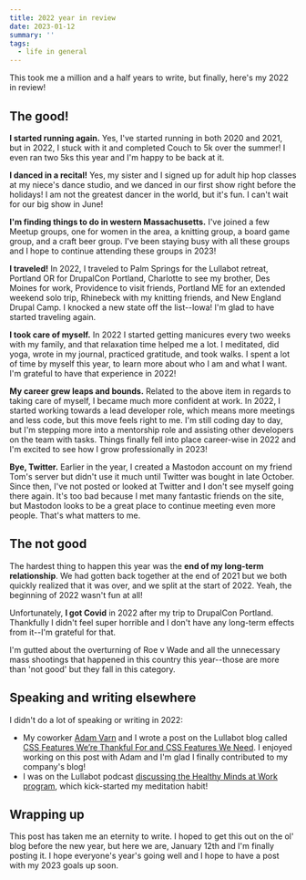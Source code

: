 ```yaml
---
title: 2022 year in review
date: 2023-01-12
summary: ''
tags:
  - life in general
---
```


This took me a million and a half years to write, but finally, here's my 2022 in review!

## The good!

**I started running again.** Yes, I've started running in both 2020 and 2021, but in 2022, I stuck with it and completed Couch to 5k over the summer! I even ran two 5ks this year and I'm happy to be back at it.

**I danced in a recital!** Yes, my sister and I signed up for adult hip hop classes at my niece's dance studio, and we danced in our first show right before the holidays! I am not the greatest dancer in the world, but it's fun. I can't wait for our big show in June!

**I'm finding things to do in western Massachusetts.** I've joined a few Meetup groups, one for women in the area, a knitting group, a board game group, and a craft beer group. I've been staying busy with all these groups and I hope to continue attending these groups in 2023!

**I traveled!** In 2022, I traveled to Palm Springs for the Lullabot retreat, Portland OR for DrupalCon Portland, Charlotte to see my brother, Des Moines for work, Providence to visit friends, Portland ME for an extended weekend solo trip, Rhinebeck with my knitting friends, and New England Drupal Camp. I knocked a new state off the list--Iowa! I'm glad to have started traveling again.

**I took care of myself.** In 2022 I started getting manicures every two weeks with my family, and that relaxation time helped me a lot. I meditated, did yoga, wrote in my journal, practiced gratitude, and took walks. I spent a lot of time by myself this year, to learn more about who I am and what I want. I'm grateful to have that experience in 2022!

**My career grew leaps and bounds.** Related to the above item in regards to taking care of myself, I became much more confident at work. In 2022, I started working towards a lead developer role, which means more meetings and less code, but this move feels right to me. I'm still coding day to day, but I'm stepping more into a mentorship role and assisting other developers on the team with tasks. Things finally fell into place career-wise in 2022 and I'm excited to see how I grow professionally in 2023!

**Bye, Twitter.** Earlier in the year, I created a Mastodon account on my friend Tom's server but didn't use it much until Twitter was bought in late October. Since then, I've not posted or looked at Twitter and I don't see myself going there again. It's too bad because I met many fantastic friends on the site, but Mastodon looks to be a great place to continue meeting even more people. That's what matters to me.

## The not good

The hardest thing to happen this year was the **end of my long-term relationship**. We had gotten back together at the end of 2021 but we both quickly realized that it was over, and we split at the start of 2022. Yeah, the beginning of 2022 wasn't fun at all!

Unfortunately, **I got Covid** in 2022 after my trip to DrupalCon Portland. Thankfully I didn't feel super horrible and I don't have any long-term effects from it--I'm grateful for that.

I'm gutted about the overturning of Roe v Wade and all the unnecessary mass shootings that happened in this country this year--those are more than 'not good' but they fall in this category.

## Speaking and writing elsewhere

I didn't do a lot of speaking or writing in 2022:

- My coworker [Adam Varn](https://www.lullabot.com/about/adam-varn) and I wrote a post on the Lullabot blog called [CSS Features We’re Thankful For and CSS Features We Need](https://www.lullabot.com/articles/css-features-were-thankful-and-css-features-we-need). I enjoyed working on this post with Adam and I'm glad I finally contributed to my company's blog!
- I was on the Lullabot podcast [discussing the Healthy Minds at Work program](https://www.lullabot.com/podcasts/lullabot-podcast/healthy-minds-lullabot), which kick-started my meditation habit!

## Wrapping up

This post has taken me an eternity to write. I hoped to get this out on the ol' blog before the new year, but here we are, January 12th and I'm finally posting it. I hope everyone's year's going well and I hope to have a post with my 2023 goals up soon.
